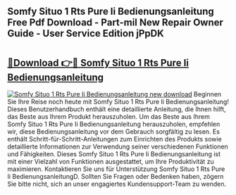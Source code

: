 ## Somfy Situo 1 Rts Pure Ii Bedienungsanleitung Free Pdf Download - Part-miI New Repair Owner Guide - User Service Edition jPpDK

# <h2><a href="http://df5lzik.blite.top/?on=Somfy+Situo+1+Rts+Pure+Ii+Bedienungsanleitung">🔗Download 👉🔴 Somfy Situo 1 Rts Pure Ii Bedienungsanleitung</a></h2>

[![Somfy Situo 1 Rts Pure Ii Bedienungsanleitung new download](https://i.imgur.com/lujVjoI.png)](http://df5lzik.blite.top/?on=Somfy+Situo+1+Rts+Pure+Ii+Bedienungsanleitung)
Beginnen Sie Ihre Reise noch heute mit Somfy Situo 1 Rts Pure Ii Bedienungsanleitung! Dieses Benutzerhandbuch enthält eine detaillierte Anleitung, die Ihnen hilft, das Beste aus Ihrem Produkt herauszuholen. Um das Beste aus Ihrem Somfy Situo 1 Rts Pure Ii Bedienungsanleitung herauszuholen, empfehlen wir, diese Bedienungsanleitung vor dem Gebrauch sorgfältig zu lesen. Es enthält Schritt-für-Schritt-Anleitungen zum Einrichten des Produkts sowie detaillierte Informationen zur Verwendung seiner verschiedenen Funktionen und Fähigkeiten. Dieses Somfy Situo 1 Rts Pure Ii Bedienungsanleitung ist mit einer Vielzahl von Funktionen ausgestattet, um Ihre Produktivität zu maximieren. Kontaktieren Sie uns für Unterstützung Somfy Situo 1 Rts Pure Ii BedienungsanleitungD. Sollten Sie Fragen oder Bedenken haben, zögern Sie bitte nicht, sich an unser engagiertes Kundensupport-Team zu wenden.
